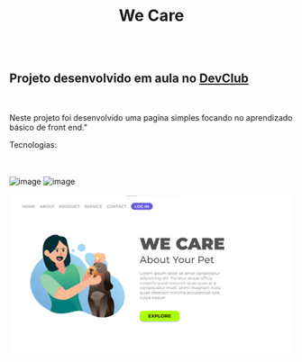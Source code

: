 <h1 align="center">We Care</h1>
<br>
<br>
<h2>Projeto desenvolvido em aula no <a href="https://devclub.com.br">DevClub</a></h2>
<br>
<p>Neste projeto foi desenvolvido uma pagina simples focando no aprendizado básico de front end." </p>
<p>Tecnologias:</p>
<br>
<br>
<img width="80" height="80" alt="image" src="https://github.com/user-attachments/assets/5ca20288-f920-4219-b0f7-d4a3e3bdd336" />
<img width="80" height="80" alt="image" src="https://github.com/user-attachments/assets/161aab81-d385-40f4-b899-58f3c4bc6306" />
<br>
<br>
<img src="https://github.com/douglasfelipe83/We-Care/blob/master/assets/printPage.png?raw=true" />
